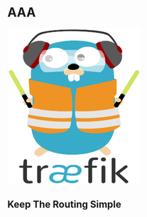 # AAA
<img src="./img/traefik_logo.png" width="300" height="350">

## Keep The Routing Simple

<!-- link -->
